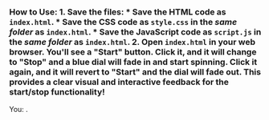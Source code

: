 ### How to Use: 1. **Save the files:** * Save the HTML code as `index.html`. * Save the CSS code as `style.css` in the *same folder* as `index.html`. * Save the JavaScript code as `script.js` in the *same folder* as `index.html`. 2. **Open `index.html`** in your web browser. You'll see a "Start" button. Click it, and it will change to "Stop" and a blue dial will fade in and start spinning. Click it again, and it will revert to "Start" and the dial will fade out. This provides a clear visual and interactive feedback for the start/stop functionality!
You: .
